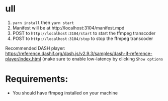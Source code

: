 # ull

1. `yarn install` then `yarn start`
1. Manifest will be at http://localhost:3104/manifest.mpd
1. POST to `http://localhost:3104/start` to start the ffmpeg transcoder
1. POST to `http://localhost:3104/stop` to stop the ffmpeg transcoder

Recommended DASH player: https://reference.dashif.org/dash.js/v2.9.3/samples/dash-if-reference-player/index.html (make sure to enable low-latency by clicking `Show options`

# Requirements:

* You should have ffmpeg installed on your machine

